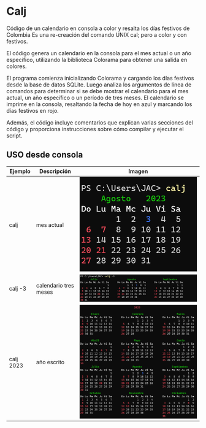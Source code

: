 # Calj
Código de un calendario en consola a color y resalta los días festivos de Colombia
Es una re-creación del comando UNIX cal; pero a color y con festivos.

El código genera un calendario en la consola para el mes actual o un año específico, utilizando la biblioteca Colorama para obtener una salida en colores.

El programa comienza inicializando Colorama y cargando los días festivos desde la base de datos SQLite. Luego analiza los argumentos de línea de comandos para determinar si se debe mostrar el calendario para el mes actual, un año específico o un período de tres meses. El calendario se imprime en la consola, resaltando la fecha de hoy en azul y marcando los días festivos en rojo.

Además, el código incluye comentarios que explican varias secciones del código y proporciona instrucciones sobre cómo compilar y ejecutar el script.

## USO desde consola

| Ejemplo | Descripción |Imagen  | 
|-------------------|-------------|-------------|
| calj | mes actual |![texto_alternativo](img/mes.png)|
| calj -3| calendario tres meses       |![texto_alternativo](img/mes3.png)| 
| calj 2023 | año escrito|![texto_alternativo](img/mes12.png)|

